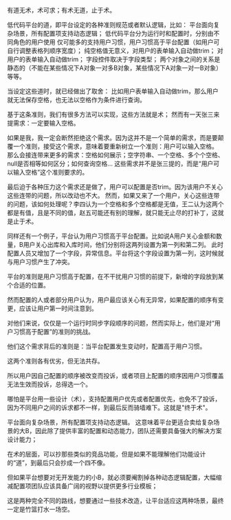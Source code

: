 有道无术，术可求；有术无道，止于术。


低代码平台的道，即平台设定的各种准则规范或者默认逻辑，比如：
平台面向复杂场景，所有配置项支持动态逻辑；
低代码平台分为运行时和配置时，分别由不同角色的用户使用
仅可能多的支持用户习惯，用户习惯高于平台配置（如用户可自行调整表格列顺序宽度）；
纯空格值无意义，对用户的表单输入自动做trim；
对用户的表单输入自动做trim；
字段控件取决于字段类型；
两个对象之间的关系是静态的（不能在某些情况下A对象一对多B对象，某些情况下A对象一对一B对象）等等。

当设定这些道时，就已经做出了取舍：
比如用户表单输入自动做trim，那么用户就无法保存空格，也无法以空格作为条件进行查询。

基于这条准则，我们有很多方法可以实现，这些方法就是术；
然而有一天张三来提需求：一定要输入空格。

如果是我，我一定会断然拒绝这个需求。因为这并不是一个简单的需求，而是要颠覆一个准则，接受这个需求，意味着要重新树立一个准则：用户可以输入空格。
那么会接连带来更多的需求：空格如何展示；空字符串、一个空格、多个个空格、null是否相等如何区分；如何查询空格...
这些需求并不是张三提的，而是“用户可以输入空格”这个准则要求的。

最后迫于各种压力这个需求还是做了，用户可以配置是否trim。因为该用户不关心这些连带的问题，所以改动也不大。
然而，如果又来了一个用户，关心这些连带的问题，该如何处理呢？李四认为一个空格和多个空格都是无值，王二认为这两个都是有值，且是不同的值，赵五可能还有别的理解，就只能无止尽的打补丁，这就是止于术。


同样还有一个例子，平台认为用户习惯高于平台配置。比如说A用户关心金额和数量，B用户关心出库和入库时间，他们分别将这两列设置为第一列和第二列。
此时配置人员又增加了一个字段，异常信息。平台将这个字段设置为第一列，这时候就与用户习惯产生了冲突。

平台的准则是用户习惯高于配置，在不干扰用户习惯的前提下，新增的字段放到某个合适的位置。

然而配置的人或者部分用户认为，用户最应该关心有无异常，如果配置的顺序有变更，应该让用户第一时间注意到。


对他们来说，仅仅是一个运行时同步字段顺序的问题，然而实际上，他们是对“用户习惯高于配置”的准则的挑战。

他们这个需求背后的准则是：当平台配置发生变动时，配置高于用户习惯。

这两个准则各有优劣，但无法共存。

所以用户因自己配置的顺序被改变而投诉，或者项目上配置的顺序因用户习惯覆盖无法生效而投诉，总得选一个。

哪怕是平台用一些设计（术），支持配置用户优先或者配置优先，也免不了投诉，因为不同用户之间的诉求都不一样，到最后反而骑墙难下。这就是"终于术"。



平台面向复杂场景，所有配置项支持动态逻辑。
这意味着平台更适合卖给复杂场景的大B，因此除了提供丰富的配置和动态能力，团队还需要具备强大的解决方案设计能力；

在术的层面，可以抄那些类似的竞品功能，但是如果不能理解他们功能设计的“道”，到最后只会抄成一个四不像。

但如果平台想要对无开发能力的小B，就必须要阉割掉各种动态逻辑配置，大幅缩减配置项团队应该具备广阔的视野以提供更多行业模板；

这是两种完全不同的路线，想要通过一些技术改造，让平台适应这两种场景，最终一定是竹篮打水一场空。